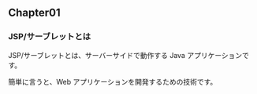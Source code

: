 ## Chapter01

### JSP/サーブレットとは

JSP/サーブレットとは、サーバーサイドで動作する Java アプリケーションです。

簡単に言うと、Web アプリケーションを開発するための技術です。
